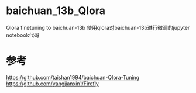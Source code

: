 # baichuan_13b_Qlora
Qlora finetuning to baichuan-13b
使用qlora对baichuan-13b进行微调的jupyter notebook代码

# 参考
https://github.com/taishan1994/baichuan-Qlora-Tuning
https://github.com/yangjianxin1/Firefly

